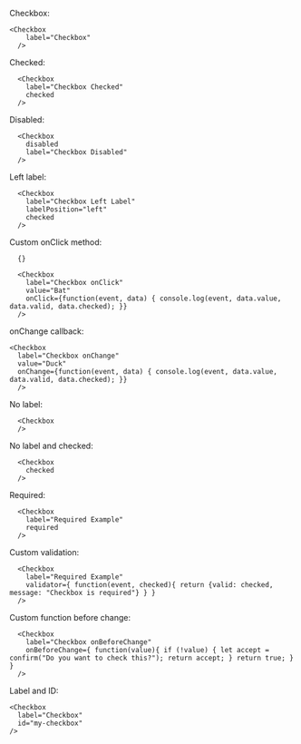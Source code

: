 Checkbox:

    <Checkbox
	    label="Checkbox"
	  />

Checked:	  

      <Checkbox
        label="Checkbox Checked"
        checked
      />

Disabled:

      <Checkbox
        disabled
        label="Checkbox Disabled"
      />

Left label:

      <Checkbox
        label="Checkbox Left Label"
        labelPosition="left"
        checked
      />

Custom onClick method:

      {}

      <Checkbox
        label="Checkbox onClick"
        value="Bat"
        onClick={function(event, data) { console.log(event, data.value, data.valid, data.checked); }}
      />

onChange callback:

    <Checkbox
      label="Checkbox onChange"
      value="Duck"
      onChange={function(event, data) { console.log(event, data.value, data.valid, data.checked); }}
      />

No label:

      <Checkbox
      />

No label and checked:

      <Checkbox
        checked
      />

Required:

	  <Checkbox
	  	label="Required Example"
	  	required
	  />

Custom validation:

	  <Checkbox
	  	label="Required Example"
	  	validator={ function(event, checked){ return {valid: checked, message: "Checkbox is required"} } }
	  />

Custom function before change:

      <Checkbox
      	label="Checkbox onBeforeChange"
      	onBeforeChange={ function(value){ if (!value) { let accept = confirm("Do you want to check this?"); return accept; } return true; } }
      />
      
Label and ID:	  

    <Checkbox
      label="Checkbox"
      id="my-checkbox"
    />
